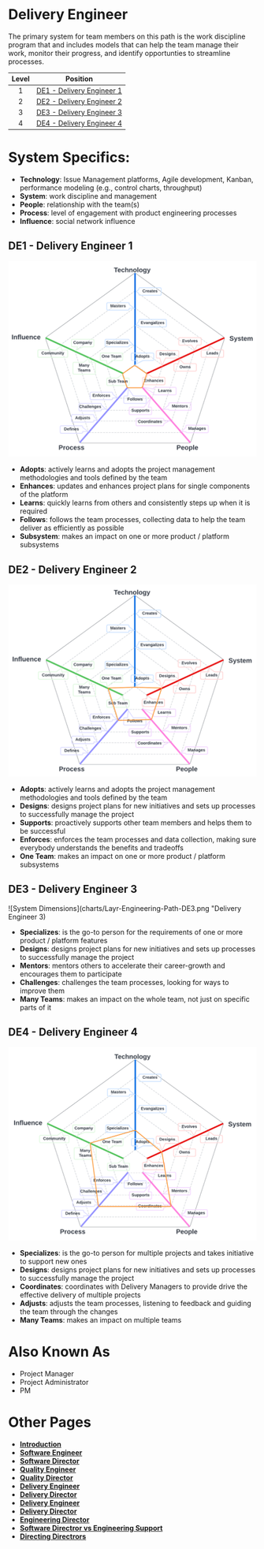 # Delivery Engineer

The primary system for team members on this path is the work discipline program that and includes models that can help the team manage their work, monitor their progress, and identify opportunties to streamline processes. 

| Level | Position |
| :---: | :---: |
| 1 | [DE1 - Delivery Engineer 1](#de1---delivery-engineer-1) |
| 2 | [DE2 - Delivery Engineer 2](#de2---delivery-engineer-2) |
| 3 | [DE3 - Delivery Engineer 3](#de3---delivery-engineer-3) |
| 4 | [DE4 - Delivery Engineer 4](#de3---delivery-engineer-4) |

# System Specifics:
* **Technology**: Issue Management platforms, Agile development, Kanban, performance modeling (e.g., control charts, throughput) 
* **System**: work discipline and management
* **People**: relationship with the team(s)
* **Process**: level of engagement with product engineering processes
* **Influence**: social network influence

## DE1 - Delivery Engineer 1

![System Dimensions](charts/Layr-Engineering-Path-DE1.png "Delivery Engineer 1")

* **Adopts**: actively learns and adopts the project management methodologies and tools defined by the team
* **Enhances**: updates and enhances project plans for single components of the platform
* **Learns**: quickly learns from others and consistently steps up when it is required
* **Follows**: follows the team processes, collecting data to help the team deliver as efficiently as possible
* **Subsystem**: makes an impact on one or more product / platform subsystems

## DE2 - Delivery Engineer 2

![System Dimensions](charts/Layr-Engineering-Path-DE2.png "Delivery Engineer 2")

* **Adopts**: actively learns and adopts the project management methodologies and tools defined by the team
* **Designs**: designs project plans for new initiatives and sets up processes to successfully manage the project
* **Supports**: proactively supports other team members and helps them to be successful
* **Enforces**: enforces the team processes and data collection, making sure everybody understands the benefits and tradeoffs
* **One Team**: makes an impact on one or more product / platform subsystems

## DE3 - Delivery Engineer 3

![System Dimensions](charts/Layr-Engineering-Path-DE3.png "Delivery Engineer 3)

* **Specializes**: is the go-to person for the requirements of one or more product / platform features  
* **Designs**: designs project plans for new initiatives and sets up processes to successfully manage the project
* **Mentors**: mentors others to accelerate their career-growth and encourages them to participate
* **Challenges**: challenges the team processes, looking for ways to improve them
* **Many Teams**: makes an impact on the whole team, not just on specific parts of it

## DE4 - Delivery Engineer 4

![System Dimensions](charts/Layr-Engineering-Path-DE4.png "Delivery Engineer 4")

* **Specializes**: is the go-to person for multiple projects and takes initiative to support new ones
* **Designs**: designs project plans for new initiatives and sets up processes to successfully manage the project
* **Coordinates**: coordinates with Delivery Managers to provide drive the effective delivery of multiple projects
* **Adjusts**: adjusts the team processes, listening to feedback and guiding the team through the changes
* **Many Teams**: makes an impact on multiple teams

# Also Known As
* Project Manager
* Project Administrator
* PM

# Other Pages
* [**Introduction**](README.md)
* [**Software Engineer**](Software-Engineer.md)
* [**Software Director**](Software-Director.md) 
* [**Quality Engineer**](Quality-Engineer.md)
* [**Quality Director**](Quality-Director.md)
* [**Delivery Engineer**](Delivery-Engineer.md)
* [**Delivery Director**](Delivery-Director.md)
* [**Delivery Engineer**](Delivery-Engineer.md)
* [**Delivery Director**](Delivery-Director.md)
* [**Engineering Director**](Engineering-Director.md)
* [**Software Directror vs Engineering Support**](Comparison-Software-Director-Engineering-Director.md)
* [**Directing Directrors**](Directing-Directors.md)